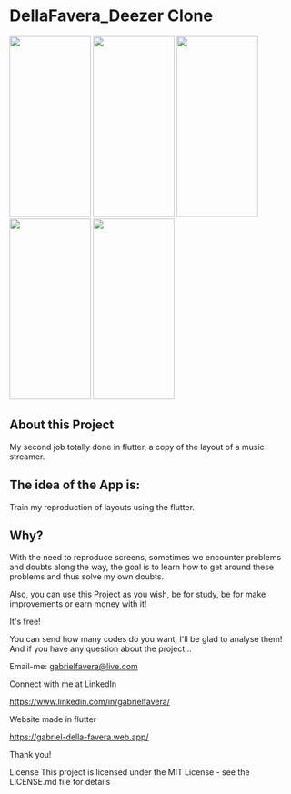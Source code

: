 # DellaFavera_Deezer Clone

<p float="left">
 <img src="https://u.cubeupload.com/gfavera/9cbWhatsAppVideo2021053.gif" width="143" height="318" />
<img src="https://u.cubeupload.com/gfavera/9bbWhatsAppVideo2021053.gif" width="143" height="318" />
<img src="https://u.cubeupload.com/gfavera/975WhatsAppVideo2021053.gif" width="143" height="318" />
<img src="https://u.cubeupload.com/gfavera/WhatsAppVideo2021053.gif" width="143" height="318" />
<img src="https://u.cubeupload.com/gfavera/dd.gif" width="143" height="318" />
</p>



## About this Project
My second job totally done in flutter, a copy of the layout of a music streamer.

## The idea of the App is:
Train my reproduction of layouts using the flutter.

## Why?
With the need to reproduce screens, sometimes we encounter problems and doubts along the way, the goal is to learn how to get around these problems and thus solve my own doubts.

Also, you can use this Project as you wish, be for study, be for make improvements or earn money with it!

It's free!

You can send how many codes do you want, I'll be glad to analyse them! And if you have any question about the project...

Email-me: gabrielfavera@live.com

Connect with me at LinkedIn

https://www.linkedin.com/in/gabrielfavera/

Website made in flutter

https://gabriel-della-favera.web.app/

Thank you!

License This project is licensed under the MIT License - see the LICENSE.md file for details
